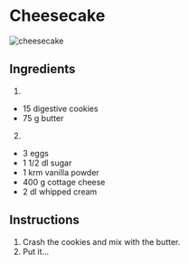 # Cheesecake

![cheesecake](https://cdn-rdb.arla.com/Files/arla-se/886992185/3a05a3f3-fa1e-4634-87ac-3ae465214a95.jpg?mode=crop&w=1269&h=715&ak=f525e733&hm=e78d4790)

## Ingredients

1. 
- 15 digestive cookies
- 75 g butter

2. 
- 3 eggs
- 1 1/2 dl sugar
- 1 krm vanilla powder
- 400 g cottage cheese
- 2 dl whipped cream

## Instructions

1. Crash the cookies and mix with the butter.
2. Put it... 
